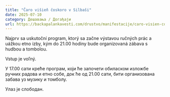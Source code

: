 ```yaml
---
title: "Čaro višieň čoskoro v Silbaši"
date: 2025-07-10
category: Дешавања / Догађаји
url: https://backapalankavesti.com/drustvo/manifestacije/caro-visien-coskoro-v-silbasi/
---
```


Najprv sa uskutoční program, ktorý sa začne výstavou ručných prác a uážkou etno izby, kým do 21.00 hodiny bude organizovaná zábava s hudbou a tombolou.

Vstup je voľný.

У 17.00 сати креће програм, који ће започети обиласком изложбе ручних радова и етно собе, док ће од 21.00 сати, бити организована забава уз музику и томболу.

Улаз је слободан.
